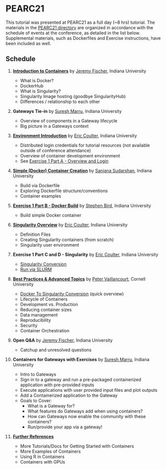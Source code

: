 # PEARC21
This tutorial was presented at PEARC21 as a full day (~8 hrs) tutorial.
The materials in the [PEARC21 directory](https://github.com/XSEDE/Container_Tutorial/tree/main/PEARC21) are organized in accordance with the schedule of events at
the conference, as detailed in the list below.  Supplemental materials, such as Dockerfiles and Exercise instructions, have been included as well.

## Schedule
1. [**Introduction to Containers**](https://github.com/XSEDE/Container_Tutorial/blob/main/PEARC21/1_Introduction-to-Containers.pdf) by [Jeremy Fischer](https://github.com/jlf599), Indiana University
    * What is Docker?
    * DockerHub
    * What is Singularity?
    * Singularity Image hosting (goodbye SingularityHub)
    * Differences / relationship to each other

2. **Gateways Tie-in** by [Suresh Marru](https://github.com/smarru), Indiana University
    * Overview of components in a Gateway lifecycle
    * Big picture in a Gateways context

3. [**Environment Introduction**](https://github.com/XSEDE/Container_Tutorial/blob/main/PEARC21/3_Environment-Introduction.pdf) by [Eric Coulter](https://github.com/ECoulter), Indiana University
    * Distributed login credentials for tutorial resources (not available outside of conference attendance)
    * Overview of container development environment
    * See [Exercise 1 Part A - Overview and Login](https://github.com/XSEDE/Container_Tutorial/blob/main/PEARC21/3_Ex%201%20Part%20A%20-%20Overview%20and%20Login.md)

4. [**Simple (Docker) Container Creation**](https://github.com/XSEDE/Container_Tutorial/blob/main/PEARC21/4_Simple_Container_Creation.pdf) by [Sanjana Sudarshan](https://github.com/sanjanasudarshan), Indiana University
    * Build via Dockerfile
    * Exploring Dockerfile structure/conventions
    * Container examples

5. [**Exercise 1 Part B - Docker Build**](https://github.com/XSEDE/Container_Tutorial/blob/main/PEARC21/5_Ex%201%20Part%20B%20-%20Docker%20Build.md) by [Stephen Bird](https://github.com/stebird), Indiana University
    * Build simple Docker container

6. [**Singularity Overview**](https://github.com/XSEDE/Container_Tutorial/blob/main/PEARC21/6_Singularity_Overview.pdf) by [Eric Coulter](https://github.com/ECoulter), Indiana University
    * Definition Files
    * Creating Singularity containers (from scratch)
    * Singularity user environment

7. **Exercise 1 Part C and D - Singularity** by [Eric Coulter](https://github.com/ECoulter), Indiana University
    * [Singularity Conversion](https://github.com/XSEDE/Container_Tutorial/blob/main/PEARC21/7_Ex%201%20Part%20C%20-%20Singularity%20Conversion.md)
    * [Run via SLURM](https://github.com/XSEDE/Container_Tutorial/blob/main/PEARC21/7_Ex%201%20Part%20D%20-%20Running.md)

8. [**Best Practices & Advanced Topics**](https://github.com/XSEDE/Container_Tutorial/blob/main/PEARC21/8_AdvancedTopics.pdf) by [Peter Vaillancourt](https://github.com/sk8forether), Cornell University
    * [Docker To Singularity Conversion](https://github.com/XSEDE/Container_Tutorial/blob/main/PEARC21/8_DockerToSingularity.pdf) (quick overview)
    * Lifecycle of Containers
    * Development vs. Production
    * Reducing container sizes
    * Data management
    * Reproducibility
    * Security
    * Container Orchestration

9. **Open Q&A** by [Jeremy Fischer](https://github.com/jlf599), Indiana University
    * Catchup and unresolved questions

10. **Containers for Gateways with Exercises** by [Suresh Marru](https://github.com/smarru), Indiana University
    * Intro to Gateways
    * Sign in to a gateway and run a pre-packaged containerized application with pre-provided inputs
    * Execute applications with user provided input files and plot outputs
    * Add a Containerized application to the Gateway
    * Goals to Cover:
      * What is a Gateway for?
      * What features do Gateways add when using containers?
      * How can Gateways now enable the community with these containers?
      * Run/provide your app via a gateway!

11. [**Further References**](https://github.com/XSEDE/Container_Tutorial/blob/main/PEARC21/11_Further_References.md)
    * More Tutorials/Docs for Getting Started with Containers
    * More Examples of Containers
    * Using R in Containers
    * Containers with GPUs
